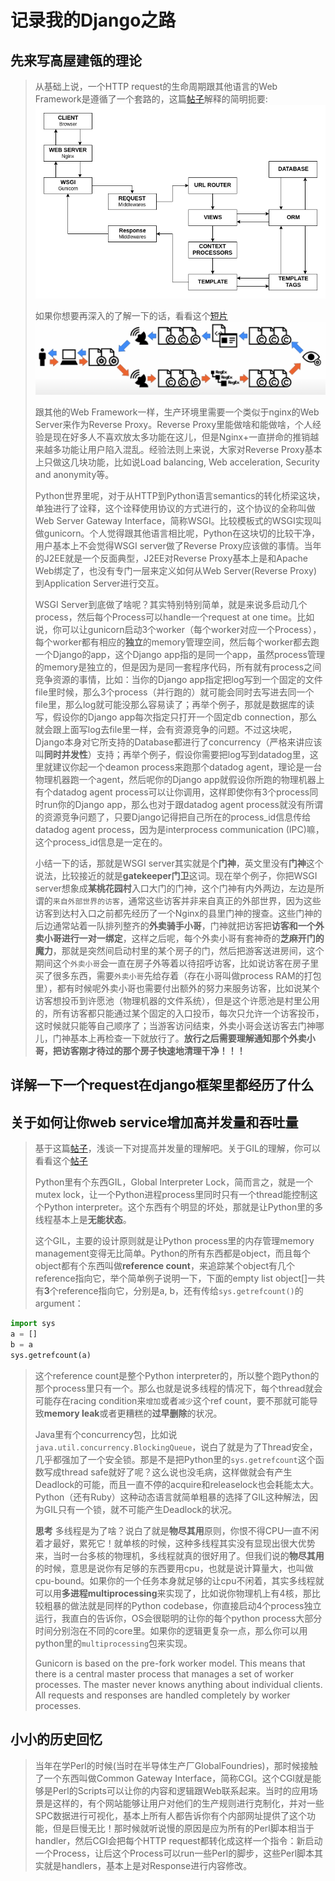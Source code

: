 # 记录我的Django之路

## 先来写高屋建瓴的理论
>
> 从基础上说，一个HTTP request的生命周期跟其他语言的Web Framework是遵循了一个套路的，这篇[帖子](https://goutomroy.medium.com/request-and-response-cycle-in-django-338518096640)解释的简明扼要:
![](../pictures/django_request_lifecycle.png)
> 
>如果你想要再深入的了解一下的话，看看这个[短片](https://www.youtube.com/watch?v=Lwp73bSaplo)
![](../pictures/wsgi_request_lifecycle.png)
>
> 跟其他的Web Framework一样，生产环境里需要一个类似于nginx的Web Server来作为Reverse Proxy。Reverse Proxy里能做啥和能做啥，个人经验是现在好多人不喜欢放太多功能在这儿，但是Nginx+一直拼命的推销越来越多功能让用户陷入混乱。经验法则上来说，大家对Reverse Proxy基本上只做这几块功能，比如说Load balancing, Web acceleration, Security and anonymity等。
>
> Python世界里呢，对于从HTTP到Python语言semantics的转化桥梁这块，单独进行了诠释，这个诠释使用协议的方式进行的，这个协议的全称叫做Web Server Gateway Interface，简称WSGI。比较模板式的WSGI实现叫做gunicorn。个人觉得跟其他语言相比呢，Python在这块切的比较干净，用户基本上不会觉得WSGI server做了Reverse Proxy应该做的事情。当年的J2EE就是一个反面典型，J2EE对Reverse Proxy基本上是和Apache Web绑定了，也没有专门一层来定义如何从Web Server(Reverse Proxy)到Application Server进行交互。
>
> WSGI Server到底做了啥呢？其实特别特别简单，就是来说多启动几个process，然后每个Process可以handle一个request at one time。比如说，你可以让gunicorn启动3个worker（每个worker对应一个Process），每个worker都有相应的**独立**的memory管理空间，然后每个worker都去跑一个Django的app，这个Django app指的是同一个app，虽然process管理的memory是独立的，但是因为是同一套程序代码，所有就有process之间竞争资源的事情，比如：当你的Django app指定把log写到一个固定的文件file里时候，那么3个process（并行跑的）就可能会同时去写进去同一个file里，那么log就可能没那么容易读了；再举个例子，那就是数据库的读写，假设你的Django app每次指定只打开一个固定db connection，那么就会跟上面写log去file里一样，会有资源竞争的问题。不过这块呢，Django本身对它所支持的Database都进行了concurrency（严格来讲应该叫**同时并发性**）支持；再举个例子，假设你需要把log写到datadog里，这里就建议你起一个deamon process来跑那个datadog agent，理论是一台物理机器跑一个agent，然后呢你的Django app就假设你所跑的物理机器上有个datadog agent process可以让你调用，这样即使你有3个process同时run你的Django app，那么也对于跟datadog agent process就没有所谓的资源竞争问题了，只要Django记得把自己所在的process_id信息传给datadog agent process，因为是interprocess communication (IPC)嘛，这个process_id信息是一定在的。
>
>小结一下的话，那就是WSGI server其实就是个**门神**，英文里没有**门神**这个说法，比较接近的就是**gatekeeper门卫**这词。现在举个例子，你把WSGI server想象成**某桃花园村**入口大门的门神，这个门神有内外两边，左边是所谓的`来自外部世界的访客`，通常这些访客并非来自真正的外部世界，因为这些访客到达村入口之前都先经历了一个Nginx的县里门神的搜查。这些门神的后边通常站着一队排列整齐的**外卖骑手小哥**，门神就把访客把**访客和一个外卖小哥进行一对一绑定**，这样之后呢，每个外卖小哥有套神奇的**芝麻开门的魔力**，那就是突然间启动村里的某个房子的门，然后把游客送进房间，这个期间这个`外卖小哥`会一直在房子外等着以待招呼访客，比如说访客在房子里买了很多东西，需要`外卖小哥`先给存着（存在小哥叫做process RAM的打包里），都有时候呢外卖小哥也需要付出额外的努力来服务访客，比如说某个访客想投币到许愿池（物理机器的文件系统），但是这个许愿池是村里公用的，所有访客都只能通过某个固定的入口投币，每次只允许一个访客投币，这时候就只能等自己顺序了；当游客访问结束，外卖小哥会送访客去门神哪儿，门神基本上再检查一下就放行了。**放行之后需要理解通知那个外卖小哥，把访客刚才待过的那个房子快速地清理干净！！！**

## 详解一下一个request在django框架里都经历了什么

## 关于如何让你web service增加高并发量和吞吐量
>基于这篇[帖子](https://stackoverflow.com/a/20939442/3036854)，浅谈一下对提高并发量的理解吧。关于GIL的理解，你可以看看这个[帖子](https://realpython.com/python-gil/#:~:text=The%20Python%20Global%20Interpreter%20Lock%20or%20GIL%2C%20in%20simple%20words,at%20any%20point%20in%20time.)
>
>Python里有个东西GIL，Global Interpreter Lock，简而言之，就是一个mutex lock，让一个Python进程process里同时只有一个thread能控制这个Python interpreter。这个东西有个明显的坏处，那就是让Python里的多线程基本上是**无能状态**。
>
>这个GIL，主要的设计原则就是让Python process里的内存管理memory management变得无比简单。Python的所有东西都是object，而且每个object都有个东西叫做**reference count**，来追踪某个object有几个reference指向它，举个简单例子说明一下，下面的empty list object[]一共有**3**个reference指向它，分别是a, b，还有传给`sys.getrefcount()`的argument：
```python
import sys
a = []
b = a
sys.getrefcount(a)
```
>
>这个reference count是整个Python interpreter的，所以整个跑Python的那个process里只有一个。那么也就是说多线程的情况下，每个thread就会可能存在racing condition来`增加`或者`减少`这个ref count，要不那就可能导致**memory leak**或者更糟糕的**过早删除**的状况。
>
>Java里有个concurrency包，比如说`java.util.concurrency.BlockingQueue`，说白了就是为了Thread安全，几乎都强加了一个安全锁。那是不是把Python里的`sys.getrefcount`这个函数写成thread safe就好了呢？这么说也没毛病，这样做就会有产生Deadlock的可能，而且一直不停的acquire和releaselock也会耗能太大。Python（还有Ruby）这种动态语言就简单粗暴的选择了GIL这种解法，因为GIL只有一个锁，就不可能产生Deadlock的状况。
>
>**思考** 多线程是为了啥？说白了就是**物尽其用**原则，你恨不得CPU一直不闲着才最好，累死它！就单核的时候，这种多线程其实没有显现出很大优势来，当时一台多核的物理机，多线程就真的很好用了。但我们说的**物尽其用**的时候，意思是说你有足够的东西要用cpu，也就是说计算量大，也叫做cpu-bound。如果你的一个任务本身就足够的让cpu不闲着，其实多线程就可以用**多进程multiprocessing**来实现了，比如说你物理机上有4核，那比较粗暴的做法就是同样的Python codebase，你直接启动4个process独立运行，我直白的告诉你，OS会很聪明的让你的每个python process大部分时间分别泡在不同的core里。如果你的逻辑更复杂一点，那么你可以用python里的`multiprocessing`包来实现。
>
>
>
>
>Gunicorn is based on the pre-fork worker model. This means that there is a central master process that manages a set of worker processes. The master never knows anything about individual clients. All requests and responses are handled completely by worker processes.
>

## 小小的历史回忆
> 当年在学Perl的时候(当时在半导体生产厂GlobalFoundries)，那时候接触了一个东西叫做Common Gateway Interface，简称CGI。这个CGI就是能够是Perl的Scripts可以让你的内容和逻辑跟Web联系起来。当时的应用场景是这样的，有个网站能够让用户对他们的生产规则进行克制化，并对一些SPC数据进行可视化，基本上所有人都告诉你有个内部网址提供了这个功能，但是巨慢无比！那时候就听说慢的原因是应为所有的Perl脚本相当于handler，然后CGI会把每个HTTP request都转化成这样一个指令：新启动一个Process，让后这个Process可以run一些Perl的脚步，这些Perl脚本其实就是handlers，基本上是对Response进行内容修改。
>
>